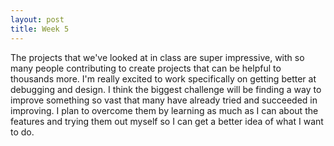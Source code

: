 ```yaml
---
layout: post
title: Week 5
---
```




The projects that we've looked at in class are super impressive, with so many people contributing
to create projects that can be helpful to thousands more. I'm really excited to work specifically on
getting better at debugging and design. I think the biggest challenge will be finding a way to improve
something so vast that many have already tried and succeeded in improving. I plan to overcome them by
learning as much as I can about the features and trying them out myself so I can get a better idea of what I want to do.


